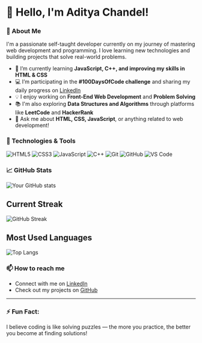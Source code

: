 # 👋 Hello, I'm Aditya Chandel!

### 🚀 About Me
I'm a passionate self-taught developer currently on my journey of mastering web development and programming. I love learning new technologies and building projects that solve real-world problems.

- 🌱 I’m currently learning **JavaScript, C++, and improving my skills in HTML & CSS**
- 💻 I’m participating in the **#100DaysOfCode challenge** and sharing my daily progress on [LinkedIn](https://www.linkedin.com/in/aditya-chandel-223bb3308)
- 💡 I enjoy working on **Front-End Web Development** and **Problem Solving**
- 📚 I'm also exploring **Data Structures and Algorithms** through platforms like **LeetCode** and **HackerRank**
- 💬 Ask me about **HTML, CSS, JavaScript**, or anything related to web development!

### 🔧 Technologies & Tools

![HTML5](https://img.shields.io/badge/-HTML5-E34F26?style=flat-square&logo=html5&logoColor=white)
![CSS3](https://img.shields.io/badge/-CSS3-1572B6?style=flat-square&logo=css3)
![JavaScript](https://img.shields.io/badge/-JavaScript-323330?style=flat-square&logo=javascript)
![C++](https://img.shields.io/badge/-C++-00599C?style=flat-square&logo=c%2B%2B)
![Git](https://img.shields.io/badge/-Git-F05032?style=flat-square&logo=git&logoColor=white)
![GitHub](https://img.shields.io/badge/-GitHub-181717?style=flat-square&logo=github)
![VS Code](https://img.shields.io/badge/-VS%20Code-007ACC?style=flat-square&logo=visual-studio-code&logoColor=white)

### 📈 GitHub Stats

![Your GitHub stats](https://github-readme-stats.vercel.app/api?username=TonyStark-19&show_icons=true&theme=tokyonight)

## Current Streak
![GitHub Streak](https://streak-stats.demolab.com/?user=TonyStark-19&theme=tokyonight)

## Most Used Languages
![Top Langs](https://github-readme-stats.vercel.app/api/top-langs/?username=TonyStark-19&layout=compact&theme=tokyonight)

### 📫 How to reach me
- Connect with me on [LinkedIn](https://www.linkedin.com/in/aditya-chandel-223bb3308)
- Check out my projects on [GitHub](https://github.com/TonyStark-19)

---

### ⚡ Fun Fact:
I believe coding is like solving puzzles — the more you practice, the better you become at finding solutions!


